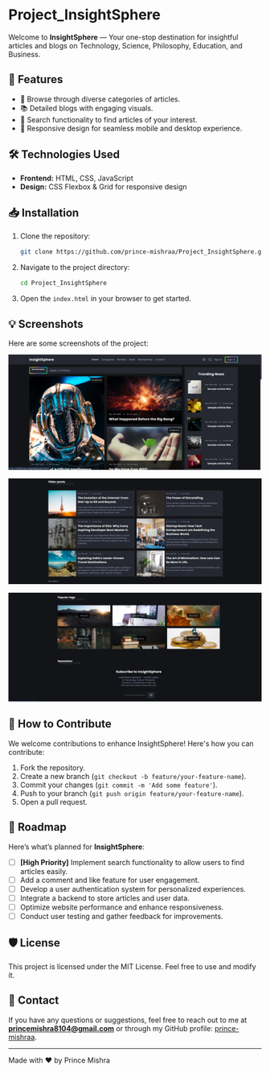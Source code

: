 # Project_InsightSphere

Welcome to **InsightSphere** — Your one-stop destination for insightful articles and blogs on Technology, Science, Philosophy, Education, and Business.

## 🚀 Features

- 📰 Browse through diverse categories of articles.
- 📚 Detailed blogs with engaging visuals.
- 🔎 Search functionality to find articles of your interest.
- 📱 Responsive design for seamless mobile and desktop experience.

## 🛠️ Technologies Used

- **Frontend:** HTML, CSS, JavaScript
- **Design:** CSS Flexbox & Grid for responsive design

## 📥 Installation

1. Clone the repository:
    ```bash
    git clone https://github.com/prince-mishraa/Project_InsightSphere.git
    ```
2. Navigate to the project directory:
    ```bash
    cd Project_InsightSphere
    ```
3. Open the `index.html` in your browser to get started.

## 💡 Screenshots

Here are some screenshots of the project:

![Homepage Screenshot](./assets/images/Homepage.png.png)

![Old Posts](./assets/images/OldPost.png.png)

![Categories](./assets/images/Categories.png.png)

## 📝 How to Contribute

We welcome contributions to enhance InsightSphere! Here's how you can contribute:

1. Fork the repository.
2. Create a new branch (`git checkout -b feature/your-feature-name`).
3. Commit your changes (`git commit -m 'Add some feature'`).
4. Push to your branch (`git push origin feature/your-feature-name`).
5. Open a pull request.

## 🚧 Roadmap

Here’s what’s planned for **InsightSphere**:

- [ ] **[High Priority]** Implement search functionality to allow users to find articles easily.
- [ ] Add a comment and like feature for user engagement.
- [ ] Develop a user authentication system for personalized experiences.
- [ ] Integrate a backend to store articles and user data.
- [ ] Optimize website performance and enhance responsiveness.
- [ ] Conduct user testing and gather feedback for improvements.

## 🛡️ License

This project is licensed under the MIT License. Feel free to use and modify it.

## 📧 Contact

If you have any questions or suggestions, feel free to reach out to me at **princemishra8104@gmail.com** or through my GitHub profile: [prince-mishraa](https://github.com/prince-mishraa).

---

Made with ❤️ by Prince Mishra



